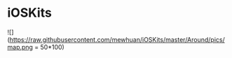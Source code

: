 # iOSKits
![](https://raw.githubusercontent.com/mewhuan/iOSKits/master/Around/pics/map.png = 50*100)
